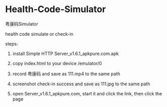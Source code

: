 # Health-Code-Simulator
粤康码Simulator

health code simulate or check-in

steps:

1)  install Simple HTTP Server_v1.6.1_apkpure.com.apk

2) copy index.html  to your device  /emulator/0

3) record 粤康码 and save as 111.mp4 to the same path

4) screenshot check-in success and save as 111.jpg to the same path

5) open Server_v1.6.1_apkpure.com, start it and click the link, then click the page



